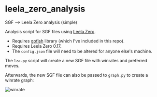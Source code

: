 # leela_zero_analysis
SGF --> Leela Zero analysis (simple)

Analysis script for SGF files using [Leela Zero](http://zero.sjeng.org/).

* Requires [gofish](https://github.com/fohristiwhirl/gofish) library (which I've included in this repo).
* Requires Leela Zero 0.17.
* The `config.json` file will need to be altered for anyone else's machine.

The `lza.py` script will create a new SGF file with winrates and preferred moves.

Afterwards, the new SGF file can also be passed to `graph.py` to create a winrate graph:

![winrate](https://user-images.githubusercontent.com/16438795/56060841-de0a3d00-5d5f-11e9-827d-5cdb9df189ab.png)
